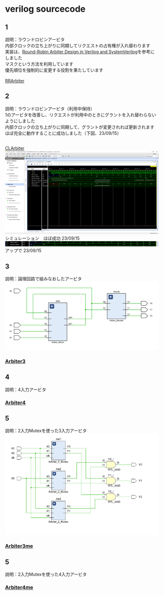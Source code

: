# verilog sourcecode

## 1
説明：ラウンドロビンアービタ<br>
内部クロックの立ち上がりに同期してリクエストの占有権が入れ替わります　<br>
実装は、[Round-Robin Arbiter Design in Verilog and SystemVerilog](https://circuitcove.com/design-examples-rr-arbiter/)を参考にしました <br>
マスクという方法を利用しています <br>
優先順位を強制的に変更する役割を果たしています <br> <br>
[RRArbiter](./RRArbiter_230914/Arbiter.sv) <br>

## 2 
説明：ラウンドロビンアービタ（利用中保持）<br>
1のアービタを改善し、リクエストが利用中のときにグラントを入れ替わらないようにしました <br>
内部クロックの立ち上がりに同期して、グラントが変更されれば更新されます <br>
ほぼ完全に動作することに成功しました（下図、23/09/15）<br> <br>

[CLArbiter](./CLArbiter_230914/CLArbiter.sv) <br>
![simulation](./CLArbiter_230914/image/CLArbiter_simulation_4.PNG)  <br>
シミュレーション　ほぼ成功 23/09/15
![simulation](./CLArbiter_230914/image/CLArbiter_simulation_5.PNG)  <br>
アップで 23/09/15

## 3 
説明：論理回路で組みなおしたアービタ <br>
![schematic](./Arbiter3_230923/092302.PNG)  <br>
### [Arbiter3](./Arbiter3_230923/Arbiter_3.v) <br>

## 4
説明：4入力アービタ <br>
### [Arbiter4](./Arbiter4_230925/Arbiter_4_Moore.v) <br>

## 5
説明：2入力Mutexを使った3入力アービタ <br>
![schematic](./Arbiter3_Mutex_230926/092502.PNG)
### [Arbiter3me](./Arbiter3_Mutex_230926/Arbiter_3.v) <br>

## 5
説明：2入力Mutexを使った4入力アービタ <br>
### [Arbiter4me](./Arbiter4_Mutex_230926/Arbiter_4.v) <br>

